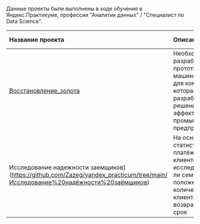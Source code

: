Данные проекты были выполнены в ходе обучения в Яндекс.Практикуме, профессии "Аналитик данных" / "Специалист по Data Science".

| Название проекта | Описание | Используемые библиотеки | 
| :---------------------- | :---------------------- | :---------------------- |
| [Восстановление_золота](https://github.com/Zazeg/yandex_practicum/tree/main/Восстановление%20золота) | Необходимо разработать прототип модели машинного обучения для компании, которая разрабатывает решения для эффективной работы промышленных предприятий| *Python, Pandas, Matplotlib, NumPy, Scikit-learn* |
| Исследование надежности заемщиков](https://github.com/Zazeg/yandex_practicum/tree/main/Исследование%20надёжности%20заёмщиков) | На основе статистики о платёжеспособности клиентов исследовать влияет ли семейное положение и количество детей клиента на факт возврата кредита в срок | *Python, Pandas* |
